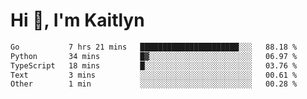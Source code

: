 # Hi 👋, I'm Kaitlyn
<!--START_SECTION:waka-->

```txt
Go           7 hrs 21 mins   ██████████████████████░░░   88.18 %
Python       34 mins         █▓░░░░░░░░░░░░░░░░░░░░░░░   06.97 %
TypeScript   18 mins         █░░░░░░░░░░░░░░░░░░░░░░░░   03.76 %
Text         3 mins          ░░░░░░░░░░░░░░░░░░░░░░░░░   00.61 %
Other        1 min           ░░░░░░░░░░░░░░░░░░░░░░░░░   00.28 %
```

<!--END_SECTION:waka-->
